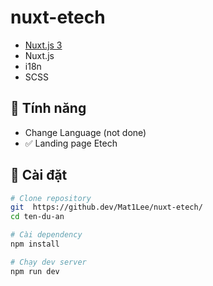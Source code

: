 # nuxt-etech
- [Nuxt.js 3](https://nuxt.com/)
- Nuxt.js
- i18n
- SCSS


## 🚀 Tính năng
- Change Language (not done)
- ✅ Landing page Etech
## 🔧 Cài đặt

```bash
# Clone repository
git  https://github.dev/Mat1Lee/nuxt-etech/
cd ten-du-an

# Cài dependency
npm install

# Chạy dev server
npm run dev
